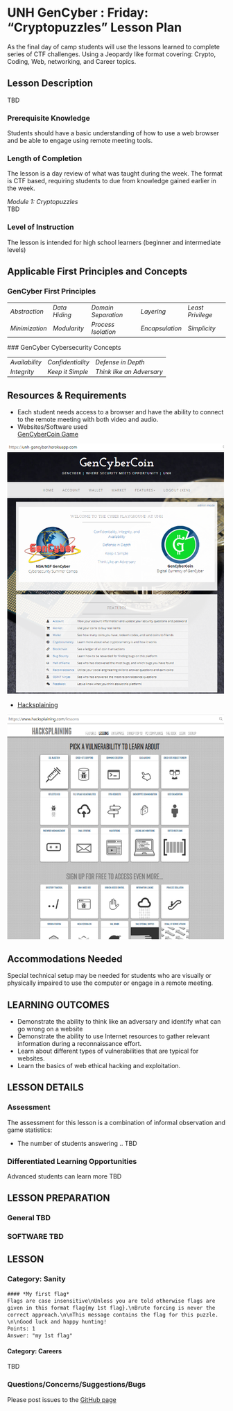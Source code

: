 # UNH GenCyber : Friday: “Cryptopuzzles” Lesson Plan
As the final day of camp students will use the lessons learned to complete series of CTF challenges.  Using a Jeopardy like format covering: Crypto, Coding, Web, networking, and Career topics. 

## Lesson Description
TBD

### Prerequisite Knowledge
Students should have a basic understanding of how to use a web browser and be able to engage using remote meeting tools.

### Length of Completion
The lesson is a day review of what was taught during the week. The format is CTF based, requiring students to due from knowledge gained earlier in the week.

*Module 1: Cryptopuzzles*  
TBD
### Level of Instruction
The lesson is intended for high school learners (beginner and intermediate levels)

## Applicable First Principles and Concepts

### GenCyber First Principles
<table border="0">
 <tr>
  <td><i>Abstraction</i></td>
   <td><i>Data Hiding</i></td>
   <td><i>Domain Separation</i></td>
   <td><i>Layering</i></td>
   <td><i>Least Privilege</i></td>
 </tr>
 <tr>
   <td><i>Minimization</i></td>
   <td><i>Modularity</i></td>
   <td><i>Process Isolation</i></td>
   <td><i>Encapsulation</i></td>
  <td><i>Simplicity</i></td>
 </tr>
</table>
### GenCyber Cybersecurity Concepts
<table border="0">
 <tr>
  <td><i>Availability</i></td>
  <td><i>Confidentiality</i></td>
  <td><i>Defense in Depth</i></td>
 </tr>
 <tr>
  <td><i>Integrity</i></td>
  <td><i>Keep it Simple</i></td>
  <td><i>Think like an Adversary</i></td>
 </tr>
</table>
 
## Resources & Requirements
- Each student needs access to a browser and have the ability to connect to the remote meeting with both video and audio.
- Websites/Software used  
[GenCyberCoin Game](https://github.com/vitalyford/gencybercoin)  
<img src="images/gencybercoin.png" alt="drawing" width="500"/>  

- [Hacksplaining](https://hacksplaining.com)  
<img src="images/hacksplaining.png" alt="drawing" width="500"/>  

## Accommodations Needed
Special technical setup may be needed for students who are visually or physically impaired to use the
computer or engage in a remote meeting.

## LEARNING OUTCOMES
- Demonstrate the ability to think like an adversary and identify what can go wrong on a website
- Demonstrate the ability to use Internet resources to gather relevant information during a reconnaissance effort.
- Learn about different types of vulnerabilities that are typical for websites.
- Learn the basics of web ethical hacking and exploitation.

## LESSON DETAILS
### Assessment
The assessment for this lesson is a combination of informal observation and game statistics:
- The number of students answering .. TBD

### Differentiated Learning Opportunities
Advanced students can learn more TBD
## LESSON PREPARATION
### General TBD
### SOFTWARE TBD
## LESSON 
### Category: Sanity  
```
#### *My first flag*  
Flags are case insensitive\nUnless you are told otherwise flags are given in this format flag{my 1st flag}.\nBrute forcing is never the correct approach.\n\nThis message contains the flag for this puzzle.  \n\nGood luck and happy hunting!  
Points: 1 
Answer: "my 1st flag"  
```
#### Category: Careers  
   TBD
### Questions/Concerns/Suggestions/Bugs
Please post issues to the [GitHub page](https://github/kengraf/GenCyber)
